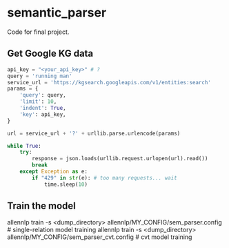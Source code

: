 # semantic_parser

Code for final project. 

## Get Google KG data
```python
api_key = "<your_api_key>" # ?
query = 'running man'
service_url = 'https://kgsearch.googleapis.com/v1/entities:search'
params = {
    'query': query,
    'limit': 10,
    'indent': True,
    'key': api_key,
}

url = service_url + '?' + urllib.parse.urlencode(params)

while True:
    try:
        response = json.loads(urllib.request.urlopen(url).read())
        break
    except Exception as e:
        if "429" in str(e): # too many requests... wait
            time.sleep(10)
```

## Train the model
allennlp train -s <dump_directory> allennlp/MY_CONFIG/sem_parser.config     # single-relation model training
allennlp train -s <dump_directory> allennlp/MY_CONFIG/sem_parser_cvt.config # cvt model training
